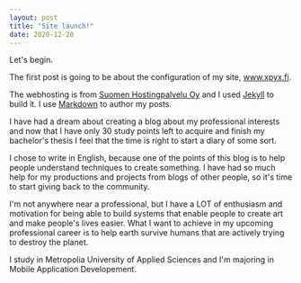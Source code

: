 ```yaml
---
layout: post
title: "Site launch!"
date: 2020-12-28
---
```


Let's begin.

The first post is going to be about the configuration of my site, www.xpyx.fi.

The webhosting is from [Suomen Hostingpalvelu Oy](https://www.hostingpalvelu.fi/) and I used
[Jekyll](http://jekyllrb.com) to build it. I use [Markdown](https://en.wikipedia.org/wiki/Markdown) to author my posts.

I have had a dream about creating a blog about my professional interests and now that I have only 30 study points left
to acquire and finish my bachelor's thesis I feel that the time is right to start a diary of some sort.

I chose to write in English, because one of the points of this blog is to help people understand techniques to create
something. I have had so much help for my productions and projects from blogs of other people, so it's time to start
giving back to the community.

I'm not anywhere near a professional, but I have a LOT of enthusiasm and motivation for being able to build systems that
enable people to create art and make people's lives easier. What I want to achieve in my upcoming professional career is
to help earth survive humans that are actively trying to destroy the planet.

I study in Metropolia University of Applied Sciences and I'm majoring in Mobile Application Developement.
